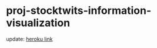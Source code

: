 # proj-stocktwits-information-visualization 

update: [heroku link](http://stocktwitsinfovis.herokuapp.com/infovis/)